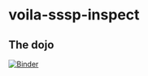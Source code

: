 # voila-sssp-inspect

## The dojo
[![Binder](https://mybinder.org/badge_logo.svg)](https://mybinder.org/v2/gh/unkcpz/voila-sssp-inspect/main?urlpath=voila%2Frender%2Fsssp-inspect.ipynb)

<!-- ## The docs
[![Binder](https://mybinder.org/badge_logo.svg)](https://mybinder.org/v2/gh/unkcpz/voila-sssp-inspect/main?urlpath=voila%2Frender%2Fsssp-docs.ipynb) -->